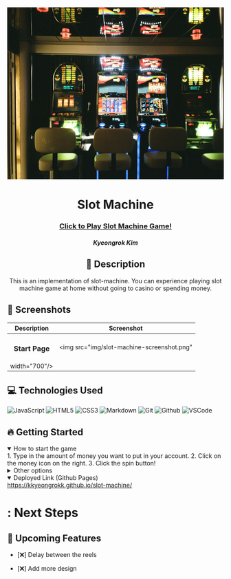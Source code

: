 # <SLOT MACHINE>

<div id="header" align="center">

  <img src="img/header.jpg" width="800" height="400">

</div>

<div id="description" align="center">

# Slot Machine

### [Click to Play Slot Machine Game!](https://kkyeongrokk.github.io/slot-machine/)

##### Kyeongrok Kim

## :pencil: Description

This is an implementation of slot-machine. You can experience playing slot machine game at home without going to casino or spending money.

</div>

## :camera_flash: Screenshots

|     Description     | Screenshot |
| :-----------------: | ---------- |
| <h3>Start Page</h3> | <img src="img/slot-machine-screenshot.png"
    width="700"/> |

## :computer: Technologies Used

![JavaScript](https://img.shields.io/badge/-JavaScript-05122A?style=flat&logo=javascript)
![HTML5](https://img.shields.io/badge/-HTML5-05122A?style=flat&logo=html5)
![CSS3](https://img.shields.io/badge/-CSS-05122A?style=flat&logo=css3)
![Markdown](https://img.shields.io/badge/-Markdown-05122A?style=flat&logo=markdown)
![Git](https://img.shields.io/badge/-Git-05122A?style=flat&logo=git)
![Github](https://img.shields.io/badge/-GitHub-05122A?style=flat&logo=github)
![VSCode](https://img.shields.io/badge/-VS_Code-05122A?style=flat&logo=visualstudio)

## :fire: Getting Started

<details open>
  <summary>How to start the game</summary>
    1. Type in the amount of money you want to put in your account.
    2. Click on the money icon on the right.
    3. Click the spin button!
</details>

<details>
  <summary>Other options</summary>
    1. You can choose your bet money per spin by clicking one of the buttons($15, $25, $50, $100).
    2. You can always withdraw your money by clicking withdraw button.
    3. You can mute the sound by clicking speaker icon in teh middle.
    4. You can see the amount of money you won and your money balance on the middle screen.
</details>

<details open>
  <summary> Deployed Link (Github Pages) </summary>
  <a href="https://kkyeongrokk.github.io/slot-machine/"
    > https://kkyeongrokk.github.io/slot-machine/ </a
  >
</details>

# : Next Steps

## :satellite: Upcoming Features

- [:x:] Delay between the reels

- [:x:] Add more design 

